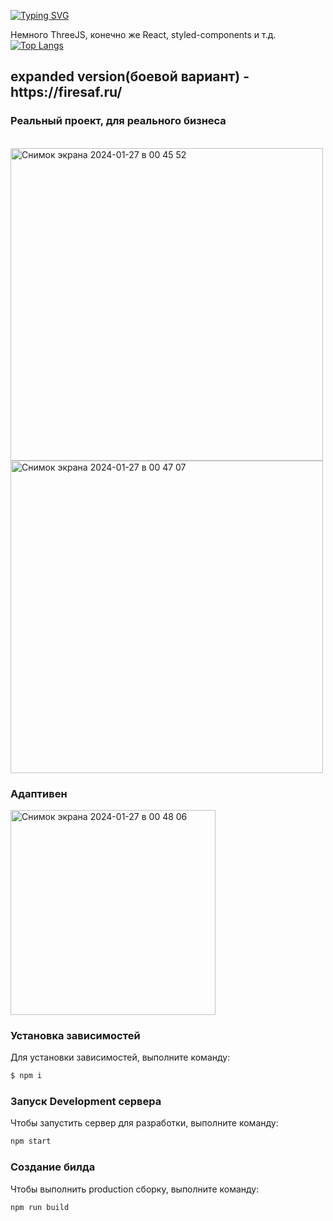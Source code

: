 [![Typing SVG](https://readme-typing-svg.herokuapp.com?color=%2336BCF7&lines=Стильный+коммерческий+landingPage)](https://git.io/typing-svg)

Немного ThreeJS, конечно же React, styled-components и т.д. 
[![Top Langs](https://github-readme-stats.vercel.app/api/top-langs/?username=anuraghazra&layout=compact)](https://github.com/RatseevTimur/fire-safety)

<h2>expanded version(боевой вариант) - https://firesaf.ru/</h2>
<h3>Реальный проект, для реального бизнеса</h3>

<br/>
<img width="500" alt="Снимок экрана 2024-01-27 в 00 45 52" src="https://github.com/RatseevTimur/fire-safety/assets/95998454/eeb1f2eb-2277-4d7c-9cc5-06dcbcd662f0">
<br/>
<img width="500" alt="Снимок экрана 2024-01-27 в 00 47 07" src="https://github.com/RatseevTimur/fire-safety/assets/95998454/bdc7d156-91a4-4700-a233-7fdcd38027d1">

<h3>Адаптивен</h3>
<img width="328" alt="Снимок экрана 2024-01-27 в 00 48 06" src="https://github.com/RatseevTimur/fire-safety/assets/95998454/823b2357-52b9-41ee-8df2-373503ac810e">

### Установка зависимостей
Для установки зависимостей, выполните команду:
```sh
$ npm i
```

### Запуск Development сервера
Чтобы запустить сервер для разработки, выполните команду:
```sh
npm start
```

### Создание билда
Чтобы выполнить production сборку, выполните команду: 
```sh
npm run build
```

